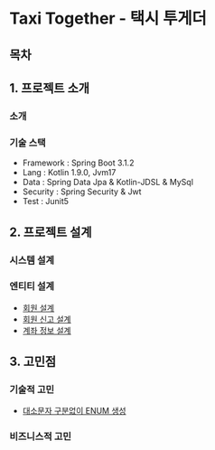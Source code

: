 # Taxi Together - 택시 투게더

## 목차

## 1. 프로젝트 소개
### 소개
### 기술 스택
* Framework : Spring Boot 3.1.2
* Lang : Kotlin 1.9.0, Jvm17
* Data : Spring Data Jpa & Kotlin-JDSL & MySql
* Security : Spring Security & Jwt
* Test : Junit5

## 2. 프로젝트 설계
### 시스템 설계
### 엔티티 설계
* [회원 설계](https://github.com/liveforone/taxi_together/blob/master/Documents/MEMBER_DESIGN.md)
* [회원 신고 설계](https://github.com/liveforone/taxi_together/blob/master/Documents/REPORT_STATE_DESIGN.md)
* [계좌 정보 설계](https://github.com/liveforone/taxi_together/blob/master/Documents/BANKBOOK_DESIGN.md)

## 3. 고민점
### 기술적 고민
* [대소문자 구분없이 ENUM 생성](https://github.com/liveforone/taxi_together/blob/master/Documents/IGNORE_CASE_IN_ENUM.md)
### 비즈니스적 고민